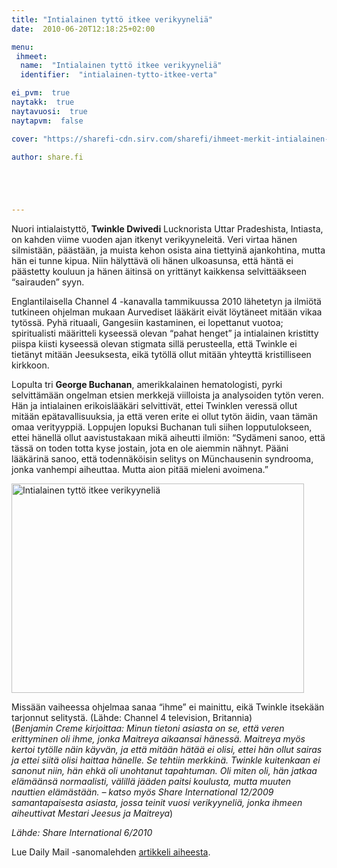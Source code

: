 ```yaml
---
title: "Intialainen tyttö itkee verikyyneliä"
date:  2010-06-20T12:18:25+02:00

menu:
 ihmeet:
  name:  "Intialainen tyttö itkee verikyyneliä"
  identifier:  "intialainen-tytto-itkee-verta"

ei_pvm:  true
naytakk:  true
naytavuosi:  true
naytapvm:  false

cover: "https://sharefi-cdn.sirv.com/sharefi/ihmeet-merkit-intialainen-tytto-itkee-verikyynelia-201006_twinkle_dwivedi.jpg?cx=200&cy=40&cw=200&ch=200"

author: share.fi





---
```

<p class="alustus">Nuori intialaistyttö,&nbsp;<strong>Twinkle Dwivedi</strong> Lucknorista Uttar Pradeshista, Intiasta, on kahden viime vuoden ajan itkenyt verikyyneleitä. Veri virtaa hänen silmistään, päästään, ja muista kehon osista aina tiettyinä ajankohtina, mutta hän ei tunne kipua. Niin hälyttävä oli hänen ulkoasunsa, että häntä ei päästetty kouluun ja hänen äitinsä on yrittänyt kaikkensa selvittääkseen “sairauden” syyn.</p>



<p>Englantilaisella Channel 4 -kanavalla tammikuussa 2010 lähetetyn ja ilmiötä tutkineen ohjelman mukaan Aurvediset lääkärit eivät löytäneet mitään vikaa tytössä. Pyhä rituaali, Gangesiin kastaminen, ei lopettanut vuotoa; spiritualisti määritteli kyseessä olevan “pahat henget” ja intialainen kristitty piispa kiisti kyseessä olevan stigmata sillä perusteella, että Twinkle ei tietänyt mitään Jeesuksesta, eikä tytöllä ollut mitään yhteyttä kristilliseen kirkkoon.</p>
<p>Lopulta tri&nbsp;<strong>George Buchanan</strong>, amerikkalainen hematologisti, pyrki selvittämään ongelman etsien merkkejä viilloista ja analysoiden tytön veren. Hän ja intialainen erikoislääkäri selvittivät, ettei Twinklen veressä ollut mitään epätavallisuuksia, ja että veren erite ei ollut tytön äidin, vaan tämän omaa verityyppiä. Loppujen lopuksi Buchanan tuli siihen lopputulokseen, ettei hänellä ollut aavistustakaan mikä aiheutti ilmiön: “Sydämeni sanoo, että tässä on toden totta kyse jostain, jota en ole aiemmin nähnyt. Pääni lääkärinä sanoo, että todennäköisin selitys on Münchausenin syndrooma, jonka vanhempi aiheuttaa. Mutta aion pitää mieleni avoimena.”</p>

<p class="alignright"><img src="https://sharefi-cdn.sirv.com/sharefi/ihmeet-merkit-intialainen-tytto-itkee-verikyynelia-201006_twinkle_dwivedi.jpg" width="468" height="335" alt="Intialainen tyttö itkee verikyyneliä" /></p>

<p>Missään vaiheessa ohjelmaa sanaa “ihme” ei mainittu, eikä Twinkle itsekään tarjonnut selitystä. (Lähde: Channel 4 television, Britannia)<br>
(<em>Benjamin Creme kirjoittaa: Minun tietoni asiasta on se, että veren erittyminen oli ihme, jonka Maitreya aikaansai hänessä. Maitreya myös kertoi tytölle näin käyvän, ja että mitään hätää ei olisi, ettei hän ollut sairas ja ettei siitä olisi haittaa hänelle. Se tehtiin merkkinä. Twinkle kuitenkaan ei sanonut niin, hän ehkä oli unohtanut tapahtuman. Oli miten oli, hän jatkaa elämäänsä normaalisti, välillä jääden paitsi koulusta, mutta muuten nauttien elämästään. – katso myös Share International 12/2009 samantapaisesta asiasta, jossa teinit vuosi verikyyneliä, jonka ihmeen aiheuttivat Mestari Jeesus ja Maitreya</em>)</p>
<p><em>Lähde: Share International 6/2010</em></p>
<p>Lue Daily Mail -sanomalehden&nbsp;<a href="http://www.dailymail.co.uk/news/worldnews/article-1242302/Pictured-The-schoolgirl-cries-blood-bleeds-pores.html" onclick="javascript:_gaq.push(['_trackPageview','/yoast-ga/outbound-article/http://www.dailymail.co.uk/news/worldnews/article-1242302/Pictured-The-schoolgirl-cries-blood-bleeds-pores.html']);" target="_blank" class="external" rel="nofollow">artikkeli aiheesta</a>.</p>